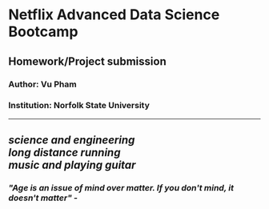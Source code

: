 # Netflix Advanced Data Science Bootcamp 
## Homework/Project submission
### Author: Vu Pham
### Institution: Norfolk State University
---
*science and engineering*  
*long distance running*  
*music and playing guitar*  
---
### *"Age is an issue of mind over matter. If you don't mind, it doesn't matter" -*
